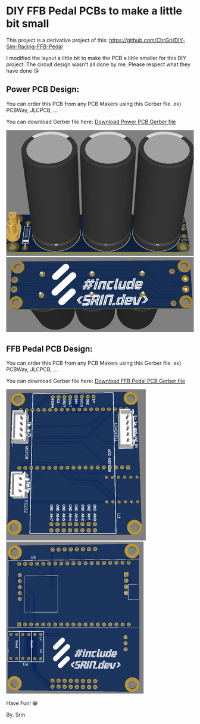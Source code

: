 # DIY FFB Pedal PCBs to make a little bit small
This project is a derivative project of this: https://github.com/ChrGri/DIY-Sim-Racing-FFB-Pedal

I modified the layout a little bit to make the PCB a little smaller for this DIY project. The circuit design wasn't all done by me. Please respect what they have done 😘

## Power PCB Design:

You can order this PCB from any PCB Makers using this Gerber file. ex) PCBWay, JLCPCB, ...

You can download Gerber file here: [Download Power PCB Gerber file](https://github.com/srinn/diyffbpedal_pcbs/raw/main/power_pcb_different_batch_by_srin/Gerber_Power-Pcb-With-100v-3300uf_PCB_Power-Pcb-With-100v-3300uf_2024-05-04.zip)

![img](https://github.com/srinn/diyffbpedal_pcbs/blob/main/power_pcb_different_batch_by_srin/power_pcb_front.png?raw=true)
![img](https://github.com/srinn/diyffbpedal_pcbs/blob/main/power_pcb_different_batch_by_srin/power_pcb_back.png?raw=true)

## FFB Pedal PCB Design:

You can order this PCB from any PCB Makers using this Gerber file. ex) PCBWay, JLCPCB, ...

You can download Gerber file here: [Download FFB Pedal PCB Gerber file](https://github.com/srinn/diyffbpedal_pcbs/raw/main/Pedal_pcb_different_batch_by_srin/Gerber_Pedal-Pcb-v3-different-batch_PCB_Pedal-Pcb-v3-different-batch_2024-05-04.zip)

![img](https://github.com/srinn/diyffbpedal_pcbs/blob/main/Pedal_pcb_different_batch_by_srin/pedal_pcb_front.png?raw=true)
![img](https://github.com/srinn/diyffbpedal_pcbs/blob/main/Pedal_pcb_different_batch_by_srin/pedal_pcb_back.png?raw=true)

Have Fun! 😁

By. Srin
